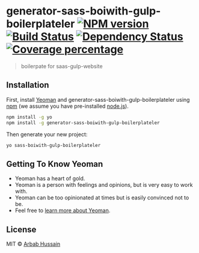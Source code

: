 # generator-sass-boiwith-gulp-boilerplateler [![NPM version][npm-image]][npm-url] [![Build Status][travis-image]][travis-url] [![Dependency Status][daviddm-image]][daviddm-url] [![Coverage percentage][coveralls-image]][coveralls-url]
> boilerpate for saas-gulp-website

## Installation

First, install [Yeoman](http://yeoman.io) and generator-sass-boiwith-gulp-boilerplateler using [npm](https://www.npmjs.com/) (we assume you have pre-installed [node.js](https://nodejs.org/)).

```bash
npm install -g yo
npm install -g generator-sass-boiwith-gulp-boilerplateler
```

Then generate your new project:

```bash
yo sass-boiwith-gulp-boilerplateler
```

## Getting To Know Yeoman

 * Yeoman has a heart of gold.
 * Yeoman is a person with feelings and opinions, but is very easy to work with.
 * Yeoman can be too opinionated at times but is easily convinced not to be.
 * Feel free to [learn more about Yeoman](http://yeoman.io/).

## License

MIT © [Arbab Hussain](https://github.com/arbabhsiddiqui)


[npm-image]: https://badge.fury.io/js/generator-sass-boiwith-gulp-boilerplateler.svg
[npm-url]: https://npmjs.org/package/generator-sass-boiwith-gulp-boilerplateler
[travis-image]: https://travis-ci.com/arbabhsiddiqui/generator-sass-boiwith-gulp-boilerplateler.svg?branch=master
[travis-url]: https://travis-ci.com/arbabhsiddiqui/generator-sass-boiwith-gulp-boilerplateler
[daviddm-image]: https://david-dm.org/arbabhsiddiqui/generator-sass-boiwith-gulp-boilerplateler.svg?theme=shields.io
[daviddm-url]: https://david-dm.org/arbabhsiddiqui/generator-sass-boiwith-gulp-boilerplateler
[coveralls-image]: https://coveralls.io/repos/arbabhsiddiqui/generator-sass-boiwith-gulp-boilerplateler/badge.svg
[coveralls-url]: https://coveralls.io/r/arbabhsiddiqui/generator-sass-boiwith-gulp-boilerplateler
